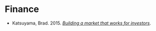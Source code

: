 # Finance

* Katsuyama, Brad. 2015. [_Building a market that works for investors_](https://www.youtube.com/watch?v=N9hoqFpDjVs).